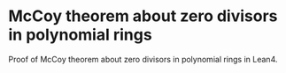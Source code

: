 # McCoy theorem about zero divisors in polynomial rings
Proof of McCoy theorem about zero divisors in polynomial rings in Lean4.
